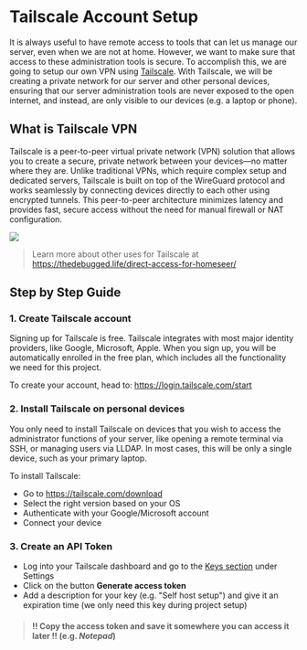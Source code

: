 # Tailscale Account Setup

It is always useful to have remote access to tools that can let us manage our server, even when we are not at home. However, we want to make sure that access to these administration tools is secure. To accomplish this, we are going to setup our own VPN using [Tailscale](https://tailscale.com/). With Tailscale, we will be creating a private network for our server and other personal devices, ensuring that our server administration tools are never exposed to the open internet, and instead, are only visible to our devices (e.g. a laptop or phone).

## What is Tailscale VPN

Tailscale is a peer-to-peer virtual private network (VPN) solution that allows you to create a secure, private network between your devices—no matter where they are. Unlike traditional VPNs, which require complex setup and dedicated servers, Tailscale is built on top of the WireGuard protocol and works seamlessly by connecting devices directly to each other using encrypted tunnels. This peer-to-peer architecture minimizes latency and provides fast, secure access without the need for manual firewall or NAT configuration.

![](https://thedebugged.life/content/images/2025/02/homeseer-direct-access-tailscale.drawio.png)

> Learn more about other uses for Tailscale at https://thedebugged.life/direct-access-for-homeseer/

## Step by Step Guide

### 1. Create Tailscale account

Signing up for Tailscale is free. Tailscale integrates with most major identity providers, like Google, Microsoft, Apple. When you sign up, you will be automatically enrolled in the free plan, which includes all the functionality we need for this project.

To create your account, head to: https://login.tailscale.com/start

### 2. Install Tailscale on personal devices

You only need to install Tailscale on devices that you wish to access the administrator functions of your server, like opening a remote terminal via SSH, or managing users via LLDAP. In most cases, this will be only a single device, such as your primary laptop.

To install Tailscale:

- Go to https://tailscale.com/download
- Select the right version based on your OS
- Authenticate with your Google/Microsoft account
- Connect your device

### 3. Create an API Token

- Log into your Tailscale dashboard and go to the [Keys section](https://login.tailscale.com/admin/settings/keys) under Settings
- Click on the button **Generate access token**
- Add a description for your key (e.g. "Self host setup") and give it an expiration time (we only need this key during project setup)

> #### !! Copy the access token and save it somewhere you can access it later !! (e.g. _Notepad_)